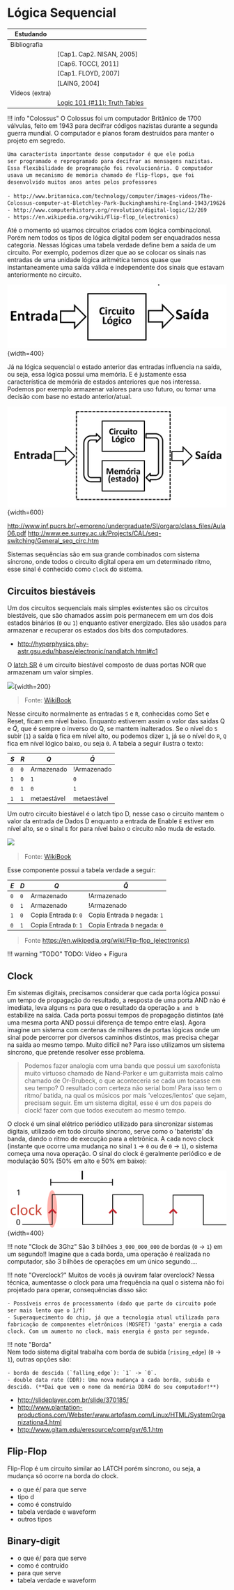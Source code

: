 # Lógica Sequencial

| Estudando      |                                                                              |
| ---------      | --                                                                           |
| Bibliografia   |                                                                              |
|                | [Cap1. Cap2. NISAN, 2005]                                                    |
|                | [Cap6. TOCCI, 2011]                                                          |
|                | [Cap1. FLOYD, 2007]                                                          |
|                | [LAING, 2004]                                                                |
| Vídeos (extra) |                                                                              |
|                | [Logic 101 (#11): Truth Tables](https://www.youtube.com/watch?v=_Lb2c18xdeo) |
                  
!!! info "Colossus"
    O Colossus foi um computador Britânico de 1700 válvulas, feito
    em 1943 para decifrar códigos nazistas durante a segunda
    guerra mundial. O computador e planos foram destruídos para
    manter o projeto em segredo.
    
    Uma característa importante desse computador é que ele podia 
    ser programado e reprogramado para decifrar as mensagens nazistas.
    Essa flexibilidade de programação foi revolucionária. O computador
    usava um mecanismo de memória chamado de flip-flops, que foi 
    desenvolvido muitos anos antes pelos professores 

    - http://www.britannica.com/technology/computer/images-videos/The-Colossus-computer-at-Bletchley-Park-Buckinghamshire-England-1943/19626
    - http://www.computerhistory.org/revolution/digital-logic/12/269
    - https://en.wikipedia.org/wiki/Flip-flop_(electronics)

Até o momento só usamos circuitos criados com lógica combinacional. Porém nem todos os tipos de lógica digital podem ser enquadrados nessa categoria. Nessas lógicas uma tabela verdade define bem a saída de um circuito. Por exemplo, podemos dizer que ao se colocar os sinais nas entradas de uma unidade lógica aritmética temos quase que instantaneamente uma saída válida e independente dos sinais que estavam anteriormente no circuito. 

![](figs/Teoria/LogicaSequencial-Combinacional.png){width=400}

Já na lógica sequencial o estado anterior das entradas influencia na saída, ou seja, essa lógica possui uma memória. E é justamente essa característica de memória de estados anteriores que nos interessa. Podemos por exemplo armazenar valores para uso futuro, ou tomar uma decisão com base no estado anterior/atual.

![](figs/Teoria/LogicaSequencial-visaoGeral.png){width=600}

http://www.inf.pucrs.br/~emoreno/undergraduate/SI/orgarq/class_files/Aula06.pdf
http://www.ee.surrey.ac.uk/Projects/CAL/seq-switching/General_seq_circ.htm

Sistemas sequências são em sua grande combinados com sistema síncrono, onde todos o circuito digital opera em um
determinado ritmo, esse sinal é conhecido como `clock` do sistema. 

## Circuitos biestáveis

Um dos circuitos sequenciais mais simples existentes são os circuitos biestáveis, que são chamados assim pois permanecem em um dos dois estados binários (`0` ou `1`) enquanto estiver energizado. Eles são usados para armazenar e recuperar os estados dos bits dos computadores.

- http://hyperphysics.phy-astr.gsu.edu/hbase/electronic/nandlatch.html#c1

O [latch SR](https://pt.wikipedia.org/wiki/Circuito_sequencial) é um circuito biestável composto de duas portas NOR que armazenam um valor simples. 

![](https://upload.wikimedia.org/wikipedia/commons/thumb/5/53/RS_Flip-flop_%28NOR%29.svg/200px-RS_Flip-flop_%28NOR%29.svg.png){width=200}

> Fonte: [WikiBook](https://en.wikibooks.org/wiki/Digital_Circuits/Latches)

Nesse circuito normalmente as entradas `S` e `R`, conhecidas como Set e Reset, ficam em nível baixo. Enquanto estiverem assim o valor das saídas Q e $\bar{Q}$, que é sempre o inverso do Q, se mantem inalterados. Se o nível do `S` subir (`1`) a saída `Q` fica em nível alto, ou podemos dizer `1`, já se o nível do `R`, `Q` fica em nível lógico baixo, ou seja `0`. A tabela a seguir ilustra o texto:

| $S$ | $R$ | $Q$         | $\bar{Q}$   |
|-----|-----|-------------|-------------|
| `0` | `0` | Armazenado  | !Armazenado |
| `1` | `0` | `1`         | `0`         |
| `0` | `1` | `0`         | `1`         |
| `1` | `1` | metaestável | metaestável |


Um outro circuito biestável é o latch tipo D, nesse caso o circuito mantem o valor da entrada de Dados D enquanto a entrada de Enable `E` estiver em nível alto, se o sinal `E` for para nível baixo o circuito não muda de estado. 

![](https://commons.wikimedia.org/wiki/File:D-type_Transparent_Latch_(NOR).svg.png)

> Fonte: [WikiBook](https://en.wikibooks.org/wiki/Digital_Circuits/Latches)

Esse componente possui a tabela verdade a seguir:

| $E$ | $D$ | $Q$                    | $\bar{Q}$                     |
|-----|-----|------------------------|-------------------------------|
| `0` | `0` | Armazenado             | !Armazenado                   |
| `0` | `1` | Armazenado             | !Armazenado                   |
| `1` | `0` | Copia Entrada `D`: `0` | Copia Entrada `D` negada: `1` |
| `0` | `1` | Copia Entrada `D`: `1` | Copia Entrada `D` negada: `0` |

> Fonte https://en.wikipedia.org/wiki/Flip-flop_(electronics)

!!! warning "TODO"
    TODO: Vídeo + Figura

## Clock

Em sistemas digitais, precisamos considerar que cada porta lógica possui um tempo de propagação do resultado, a resposta de uma porta AND não é imediata, leva alguns `ns` para que o resultado da operação `a and b` estabilize na saída. Cada porta possui tempos de propagação distintos (até uma mesma porta AND possui diferença de tempo entre elas). Agora imagine um sistema com centenas de milhares de portas lógicas onde um sinal pode percorrer por diversos caminhos distintos, mas precisa chegar na saída ao mesmo tempo. Muito difícil ne? Para isso utilizamos um sistema síncrono, que pretende resolver esse problema.

> Podemos fazer analogia com uma banda que possui um saxofonista muito virtuoso chamado de Nand-Parker e um guitarrista mais calmo chamado de Or-Brubeck, o que aconteceria se cada um tocasse em seu tempo? O resultado com certeza não serial bom! Para isso tem o ritmo/ batida, na qual os músicos por mais 'velozes/lentos' que sejam, precisam seguir. Em um sistema digital, esse é um dos papeis do clock! fazer com que todos executem ao mesmo tempo.

O clock é um sinal elétrico periódico utilizado para sincronizar sistemas digitais, utilizado em todo circuito síncrono, serve como o 'baterista' da banda, dando o ritmo de execução para a eletrônica. A cada novo clock (instante que ocorre uma mudança no sinal `1` -> `0` ou de `0` -> `1`), o sistema começa uma nova operação. O sinal do clock é geralmente periódico e de modulação 50% (50% em alto e 50% em baixo):

![](figs/Teoria/Logica-Sequencial-clock.svg){width=400}

!!! note "Clock de 3Ghz"
    São 3 bilhões `3_000_000_000` de bordas (`0` -> `1`) em um segundo!! Imagine que a cada borda, uma operação é realizada no computador, são 3 bilhões de operações em um único segundo....

!!! note "Overclock?"
    Muitos de vocês já ouviram falar overclock? Nessa técnica, aumentasse o clock para uma frequência na qual o sistema não foi projetado
    para operar, consequências disso são:
    
    - Possíveis erros de processamento (dado que parte do circuito pode ser mais lento que o 1/f)
    - Superaquecimento do chip, já que a tecnologia atual utilizada para fabricação de componentes eletrônicos (MOSFET) 'gasta' energia a cada clock. Com um aumento no clock, mais energia é gasta por segundo.
    
!!! note "Borda"    
    Nem todo sistema digital trabalha com borda de subida (`rising_edge`) (`0` -> `1`), outras opções são:
    
    - borda de descida (`falling_edge`): `1` -> `0`.
    - double data rate (DDR): Uma nova mudança a cada borda, subida e descida. (**Dai que vem o nome da memória DDR4 do seu computador!**)
    
- http://slideplayer.com.br/slide/370185/
-  http://www.plantation-productions.com/Webster/www.artofasm.com/Linux/HTML/SystemOrganizationa4.html
- http://www.gitam.edu/eresource/comp/gvr/6.1.htm

## Flip-Flop

Flip-Flop é um circuito similar ao LATCH porém síncrono, ou seja, a mudança só ocorre na borda do clock.

- o que é/ para que serve
- tipo d
- como é construído
- tabela verdade e waveform
- outros tipos

## Binary-digit

- o que é/ para que serve
- como é contruído
- para que serve
- tabela verdade e waveform
